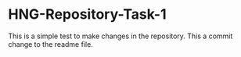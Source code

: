 # HNG-Repository-Task-1
This is a simple test to make changes in the repository.
This a commit change to the readme file.
